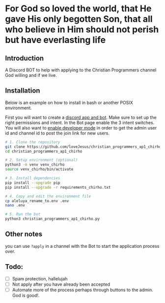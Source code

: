 # For God so loved the world, that He gave His only begotten Son, that all who believe in Him should not perish but have everlasting life

## Introduction
A Discord BOT to help with applying to the Christian Programmers channel God willing and if we live.

## Installation
Below is an example on how to install in bash or another POSIX environment.

First you will want to create a [discord app and bot](https://discordpy.readthedocs.io/en/stable/discord.html). 
Make sure to set up the right permissions and intent. In the Bot page enable the 3 intent switches.
You will also want to [enable developer mode](https://support.discord.com/hc/en-us/articles/206346498-Where-can-I-find-my-User-Server-Message-ID-) 
in order to get the admin user id and channel id to post the join link for new users.

```bash
# 1. Clone the repository
git clone https://github.com/loveJesus/christian_programmers_ap1_chirho.git
cd christian_programmers_ap1_chirho

# 2. Setup environment (optional)
python3 -m venv venv_chirho
source venv_chirho/bin/activate

# 3. Install dependencies
pip install --upgrade pip
pip install --upgrade -r requirements_chirho.txt

# 4. Copy and edit the environment file
cp aleluya_rename_to.env .env
nano .env

# 5. Run the bot
python3 christian_programmers_ap1_chirho.py
```

## Other notes
you can use `?apply` in a channel with the Bot to start the application process over.

## Todo:
 - [ ] Spam protection, hallelujah
 - [ ] Not  apply after you have already been accepted
 - [ ] Automate more of the process perhaps through buttons to the admin. God is good!.
